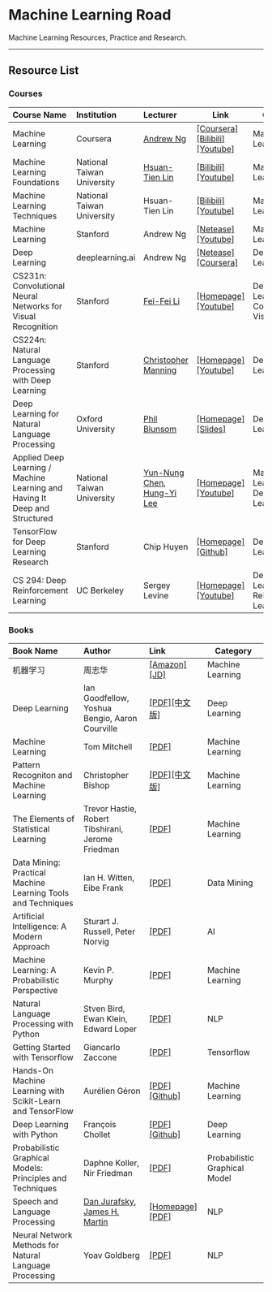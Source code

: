 # Machine Learning Road
Machine Learning Resources, Practice and Research.

***

## Resource List

### Courses

| Course Name                              | Institution                | Lecturer                                 | Link                                     | Category                              |
| :--------------------------------------- | :------------------------- | :--------------------------------------- | ---------------------------------------- | ------------------------------------- |
| Machine Learning                         | Coursera                   | [Andrew Ng](http://www.andrewng.org/)    | [[Coursera]](https://www.coursera.org/learn/machine-learning/)[[Bilibili]](https://www.bilibili.com/video/av9912938/index_2.html#page=1)[[Youtube]](https://www.youtube.com/playlist?list=PLZ9qNFMHZ-A4rycgrgOYma6zxF4BZGGPW) | Machine Learning                      |
| Machine Learning Foundations             | National Taiwan University | [Hsuan-Tien Lin](https://www.csie.ntu.edu.tw/~htlin/) | [[Bilibili]](https://www.bilibili.com/video/av12463015/)[[Youtube]](https://www.youtube.com/playlist?list=PLXVfgk9fNX2I7tB6oIINGBmW50rrmFTqf) | Machine Learning                      |
| Machine Learning Techniques              | National Taiwan University | Hsuan-Tien Lin                           | [[Bilibili]](https://www.bilibili.com/video/av12469267/)[[Youtube]](https://www.youtube.com/playlist?list=PLXVfgk9fNX2IQOYPmqjqWsNUFl2kpk1U2) | Machine Learning                      |
| Machine Learning                         | Stanford                   | Andrew Ng                                | [[Netease]](http://open.163.com/special/opencourse/machinelearning.html)[[Youtube]](https://www.youtube.com/playlist?list=PLA89DCFA6ADACE599) | Machine Learning                      |
| Deep Learning                            | deeplearning.ai            | Andrew Ng                                | [[Netease]](https://163.lu/nPtn42)[[Coursera]](https://www.coursera.org/specializations/deep-learning) | Deep Learning                         |
| CS231n: Convolutional Neural Networks for Visual Recognition | Stanford                   | [Fei-Fei Li](http://vision.stanford.edu/feifeili/) | [[Homepage]](http://cs231n.stanford.edu/)[[Youtube]](https://www.youtube.com/playlist?list=PL3FW7Lu3i5JvHM8ljYj-zLfQRF3EO8sYv) | Deep Learning, Computer Vision        |
| CS224n: Natural Language Processing with Deep Learning | Stanford                   | [Christopher Manning](https://nlp.stanford.edu/manning/) | [[Homepage]](http://web.stanford.edu/class/cs224n/)[[Youtube]](https://www.youtube.com/playlist?list=PL3FW7Lu3i5Jsnh1rnUwq_TcylNr7EkRe6) | Deep Learning, NLP                    |
| Deep Learning for Natural Language Processing | Oxford University          | [Phil Blunsom](http://www.cs.ox.ac.uk/people/Phil.Blunsom) | [[Homepage]](http://www.cs.ox.ac.uk/teaching/courses/2016-2017/dl/)[[Slides]](https://github.com/oxford-cs-deepnlp-2017/lectures) | Deep Learning,  NLP                   |
| Applied Deep Learning  / Machine Learning and Having It Deep and Structured | National Taiwan University | [Yun-Nung  Chen](http://vivianchen.idv.tw/), [Hung-Yi Lee](http://speech.ee.ntu.edu.tw/~tlkagk/) | [[Homepage]](https://www.csie.ntu.edu.tw/~yvchen/f106-adl/index.html)[[Youtube]](https://www.youtube.com/watch?v=hwUca8gsXdM&feature=youtu.be) | Machine Learning,  Deep Learning      |
| TensorFlow for Deep Learning Research    | Stanford                   | Chip Huyen                               | [[Homepage]](https://web.stanford.edu/class/cs20si/)[[Github]](https://github.com/chiphuyen/stanford-tensorflow-tutorials) | Deep Learning                         |
| CS 294: Deep Reinforcement Learning      | UC Berkeley                | Sergey Levine                            | [[Homepage]](http://rll.berkeley.edu/deeprlcourse/)[[Youtube]](https://www.youtube.com/playlist?list=PLkFD6_40KJIznC9CDbVTjAF2oyt8_VAe3) | Deep Learning, Reinforcement Learning |

### Books

| Book Name                                | Author                                   | Link                                     | Category                      |
| :--------------------------------------- | :--------------------------------------- | :--------------------------------------- | ----------------------------- |
| 机器学习                                     | 周志华                                      | [[Amazon]](https://www.amazon.cn/%E6%9C%BA%E5%99%A8%E5%AD%A6%E4%B9%A0-%E5%91%A8%E5%BF%97%E5%8D%8E/dp/B01ARKEV1G/ref=sr_1_1?ie=UTF8&qid=1509470386&sr=8-1&keywords=%E6%9C%BA%E5%99%A8%E5%AD%A6%E4%B9%A0)[[JD]](https://item.jd.com/11867803.html) | Machine Learning              |
| Deep Learning                            | Ian Goodfellow, Yoshua Bengio, Aaron Courville | [[PDF]](https://github.com/yanshengjia/machine-learning-road/blob/master/resources/Deep%20Learning.pdf)[[中文版]](https://github.com/yanshengjia/machine-learning-road/blob/master/resources/%E6%B7%B1%E5%BA%A6%E5%AD%A6%E4%B9%A0.pdf) | Deep Learning                 |
| Machine Learning                         | Tom Mitchell                             | [[PDF]](https://github.com/yanshengjia/machine-learning-road/blob/master/resources/Machine%20Learning.pdf) | Machine Learning              |
| Pattern Recogniton and Machine Learning  | Christopher Bishop                       | [[PDF]](https://github.com/yanshengjia/machine-learning-road/blob/master/resources/Pattern%20Recognition%20and%20Machine%20Learning.pdf)[[中文版]](https://github.com/yanshengjia/machine-learning-road/blob/master/resources/%E6%9C%BA%E5%99%A8%E5%AD%A6%E4%B9%A0%E4%B8%8E%E6%A8%A1%E5%BC%8F%E8%AF%86%E5%88%AB.pdf) | Machine Learning              |
| The Elements of Statistical Learning     | Trevor Hastie, Robert Tibshirani, Jerome Friedman | [[PDF]](https://github.com/yanshengjia/machine-learning-road/blob/master/resources/The%20Elements%20of%20Statistical%20Learning%20(2nd%20Edition).pdf) | Machine Learning              |
| Data Mining: Practical Machine Learning Tools and Techniques | Ian H. Witten, Eibe Frank                | [[PDF]](https://github.com/yanshengjia/machine-learning-road/blob/master/resources/Data%20Mining%20-%20Practical%20Machine%20Learning%20Tools%20and%20Techniques%20(2nd%20Edition).pdf) | Data Mining                   |
| Artificial Intelligence: A Modern Approach | Sturart  J. Russell, Peter Norvig        | [[PDF]](https://github.com/yanshengjia/machine-learning-road/blob/master/resources/Artificial%20Intelligence%20-%20A%20Modern%20Approach%20(3rd%20Edition).pdf) | AI                            |
| Machine Learning: A Probabilistic Perspective | Kevin P. Murphy                          | [[PDF]](https://github.com/yanshengjia/machine-learning-road/blob/master/resources/Machine%20Learning%20-%20A%20Probabilistic%20Perspective.pdf) | Machine Learning              |
| Natural Language Processing with Python  | Stven Bird, Ewan Klein, Edward Loper     | [[PDF]](https://github.com/yanshengjia/machine-learning-road/blob/master/resources/Natural%20Language%20Processing%20with%20Python.pdf) | NLP                           |
| Getting Started with Tensorflow          | Giancarlo Zaccone                        | [[PDF]](https://github.com/yanshengjia/machine-learning-road/blob/master/resources/Getting%20Started%20with%20Tensorflow.pdf) | Tensorflow                    |
| Hands-On Machine Learning with Scikit-Learn and TensorFlow | Aurélien Géron                           | [[PDF]](https://github.com/yanshengjia/machine-learning-road/blob/master/resources/Hands%20On%20Machine%20Learning%20with%20Scikit%20Learn%20and%20TensorFlow.pdf)[[Github]](https://github.com/ageron/handson-ml) | Machine Learning              |
| Deep Learning with Python                | François Chollet                         | [[PDF]](https://github.com/yanshengjia/machine-learning-road/blob/master/resources/Deep%20Learning%20with%20Python.pdf)[[Github]](https://github.com/fchollet/deep-learning-with-python-notebooks) | Deep Learning                 |
| Probabilistic Graphical Models: Principles and Techniques | Daphne Koller, Nir Friedman              | [[PDF]](https://github.com/yanshengjia/machine-learning-road/blob/master/resources/Probabilistic%20Graphical%20Models%20-%20Principles%20and%20Techniques.pdf) | Probabilistic Graphical Model |
| Speech and Language Processing           | [Dan Jurafsky](http://web.stanford.edu/people/jurafsky/), [James H. Martin](http://www.cs.colorado.edu/~martin/) | [[Homepage]](https://web.stanford.edu/~jurafsky/slp3/)[[PDF]](https://github.com/yanshengjia/machine-learning-road/blob/master/resources/Speech%20and%20Language%20Processing%20(2nd%20Edition).pdf) | NLP                           |
| Neural Network Methods for Natural Language Processing | Yoav Goldberg                            | [[PDF]](https://github.com/yanshengjia/machine-learning-road/blob/master/resources/Neural%20Network%20Methods%20for%20Natural%20Language%20Processing.pdf) | NLP                           |


